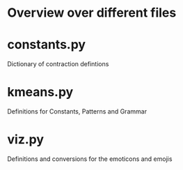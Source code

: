 # Overview over different files 

# constants.py 
Dictionary of contraction defintions

# kmeans.py 
Definitions for Constants, Patterns and Grammar

# viz.py
Definitions and conversions for the emoticons and emojis

